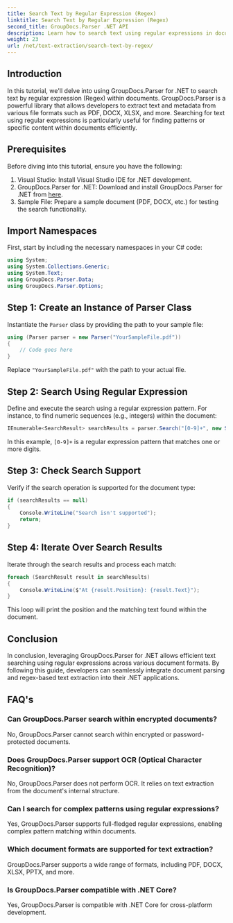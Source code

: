 ```yaml
---
title: Search Text by Regular Expression (Regex)
linktitle: Search Text by Regular Expression (Regex)
second_title: GroupDocs.Parser .NET API
description: Learn how to search text using regular expressions in documents using GroupDocs.Parser for .NET. Extract specific content effortlessly.
weight: 23
url: /net/text-extraction/search-text-by-regex/
---
```

## Introduction
In this tutorial, we'll delve into using GroupDocs.Parser for .NET to search text by regular expression (Regex) within documents. GroupDocs.Parser is a powerful library that allows developers to extract text and metadata from various file formats such as PDF, DOCX, XLSX, and more. Searching for text using regular expressions is particularly useful for finding patterns or specific content within documents efficiently.
## Prerequisites
Before diving into this tutorial, ensure you have the following:
1. Visual Studio: Install Visual Studio IDE for .NET development.
2. GroupDocs.Parser for .NET: Download and install GroupDocs.Parser for .NET from [here](https://releases.groupdocs.com/parser/net/).
3. Sample File: Prepare a sample document (PDF, DOCX, etc.) for testing the search functionality.

## Import Namespaces
First, start by including the necessary namespaces in your C# code:
```csharp
using System;
using System.Collections.Generic;
using System.Text;
using GroupDocs.Parser.Data;
using GroupDocs.Parser.Options;
```
## Step 1: Create an Instance of Parser Class
Instantiate the `Parser` class by providing the path to your sample file:
```csharp
using (Parser parser = new Parser("YourSampleFile.pdf"))
{
    // Code goes here
}
```
Replace `"YourSampleFile.pdf"` with the path to your actual file.
## Step 2: Search Using Regular Expression
Define and execute the search using a regular expression pattern. For instance, to find numeric sequences (e.g., integers) within the document:
```csharp
IEnumerable<SearchResult> searchResults = parser.Search("[0-9]+", new SearchOptions(true, false, true));
```
In this example, `[0-9]+` is a regular expression pattern that matches one or more digits.
## Step 3: Check Search Support
Verify if the search operation is supported for the document type:
```csharp
if (searchResults == null)
{
    Console.WriteLine("Search isn't supported");
    return;
}
```
## Step 4: Iterate Over Search Results
Iterate through the search results and process each match:
```csharp
foreach (SearchResult result in searchResults)
{
    Console.WriteLine($"At {result.Position}: {result.Text}");
}
```
This loop will print the position and the matching text found within the document.

## Conclusion
In conclusion, leveraging GroupDocs.Parser for .NET allows efficient text searching using regular expressions across various document formats. By following this guide, developers can seamlessly integrate document parsing and regex-based text extraction into their .NET applications.

## FAQ's
### Can GroupDocs.Parser search within encrypted documents?
No, GroupDocs.Parser cannot search within encrypted or password-protected documents.
### Does GroupDocs.Parser support OCR (Optical Character Recognition)?
No, GroupDocs.Parser does not perform OCR. It relies on text extraction from the document's internal structure.
### Can I search for complex patterns using regular expressions?
Yes, GroupDocs.Parser supports full-fledged regular expressions, enabling complex pattern matching within documents.
### Which document formats are supported for text extraction?
GroupDocs.Parser supports a wide range of formats, including PDF, DOCX, XLSX, PPTX, and more.
### Is GroupDocs.Parser compatible with .NET Core?
Yes, GroupDocs.Parser is compatible with .NET Core for cross-platform development.
